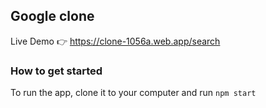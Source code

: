 ## Google clone
Live Demo :point_right: https://clone-1056a.web.app/search

### How to get started
To run the app, clone it to your computer and run `npm start`
